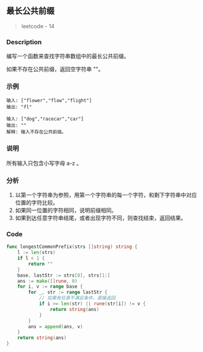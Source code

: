 ## 最长公共前缀
> leetcode - 14

### Description
编写一个函数来查找字符串数组中的最长公共前缀。

如果不存在公共前缀，返回空字符串 ""。

### 示例
```
输入: ["flower","flow","flight"]
输出: "fl"
```

```
输入: ["dog","racecar","car"]
输出: ""
解释: 输入不存在公共前缀。
```

### 说明
所有输入只包含小写字母 a-z 。

### 分析
1. 以第一个字符串为参照，用第一个字符串的每一个字符，和剩下字符串中对应位置的字符比较。
1. 如果同一位置的字符相同，说明前缀相同。
1. 如果到达任意字符串结尾，或者出现字符不同，则查找结束，返回结果。

### Code
```go
func longestCommonPrefix(strs []string) string {
    l := len(strs)
    if l < 1 {
        return ""
    }
    base, lastStr := strs[0], strs[1:]
    ans := make([]rune, 0)
    for i, v := range base {
        for _, str := range lastStr {
            // 如果有任意不满足条件，直接返回
            if i >= len(str) || rune(str[i]) != v {
                return string(ans)
            }
        }
        ans = append(ans, v)
    }
    return string(ans)
}
```